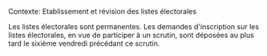 Contexte: Etablissement et révision des listes électorales

Les listes électorales sont permanentes. Les demandes d'inscription sur les listes électorales, en vue de participer à un scrutin, sont déposées au plus tard le sixième vendredi précédant ce scrutin.